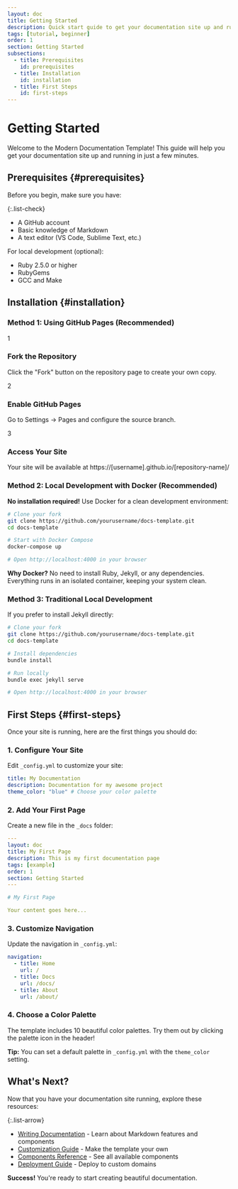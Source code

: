 ```yaml
---
layout: doc
title: Getting Started
description: Quick start guide to get your documentation site up and running
tags: [tutorial, beginner]
order: 1
section: Getting Started
subsections:
  - title: Prerequisites
    id: prerequisites
  - title: Installation
    id: installation
  - title: First Steps
    id: first-steps
---
```


# Getting Started

Welcome to the Modern Documentation Template! This guide will help you get your documentation site up and running in just a few minutes.

## Prerequisites {#prerequisites}

Before you begin, make sure you have:

{:.list-check}
- A GitHub account
- Basic knowledge of Markdown
- A text editor (VS Code, Sublime Text, etc.)

For local development (optional):
- Ruby 2.5.0 or higher
- RubyGems
- GCC and Make

## Installation {#installation}

### Method 1: Using GitHub Pages (Recommended)

<div class="steps">
  <div class="step">
    <div class="step-indicator">1</div>
    <div class="step-connector"></div>
    <div class="step-content">
      <h3 class="step-title">Fork the Repository</h3>
      <p class="step-description">Click the "Fork" button on the repository page to create your own copy.</p>
    </div>
  </div>
  
  <div class="step">
    <div class="step-indicator">2</div>
    <div class="step-connector"></div>
    <div class="step-content">
      <h3 class="step-title">Enable GitHub Pages</h3>
      <p class="step-description">Go to Settings → Pages and configure the source branch.</p>
    </div>
  </div>
  
  <div class="step">
    <div class="step-indicator">3</div>
    <div class="step-content">
      <h3 class="step-title">Access Your Site</h3>
      <p class="step-description">Your site will be available at https://[username].github.io/[repository-name]/</p>
    </div>
  </div>
</div>

### Method 2: Local Development with Docker (Recommended)

**No installation required!** Use Docker for a clean development environment:

```bash
# Clone your fork
git clone https://github.com/yourusername/docs-template.git
cd docs-template

# Start with Docker Compose
docker-compose up

# Open http://localhost:4000 in your browser
```

<div class="alert alert-info">
  <strong>Why Docker?</strong> No need to install Ruby, Jekyll, or any dependencies. Everything runs in an isolated container, keeping your system clean.
</div>

### Method 3: Traditional Local Development

If you prefer to install Jekyll directly:

```bash
# Clone your fork
git clone https://github.com/yourusername/docs-template.git
cd docs-template

# Install dependencies
bundle install

# Run locally
bundle exec jekyll serve

# Open http://localhost:4000 in your browser
```

## First Steps {#first-steps}

Once your site is running, here are the first things you should do:

### 1. Configure Your Site

Edit `_config.yml` to customize your site:

```yaml
title: My Documentation
description: Documentation for my awesome project
theme_color: "blue" # Choose your color palette
```

### 2. Add Your First Page

Create a new file in the `_docs` folder:

```yaml
---
layout: doc
title: My First Page
description: This is my first documentation page
tags: [example]
order: 1
section: Getting Started
---

# My First Page

Your content goes here...
```

### 3. Customize Navigation

Update the navigation in `_config.yml`:

```yaml
navigation:
  - title: Home
    url: /
  - title: Docs
    url: /docs/
  - title: About
    url: /about/
```

### 4. Choose a Color Palette

The template includes 10 beautiful color palettes. Try them out by clicking the palette icon in the header!

<div class="alert alert-info">
  <strong>Tip:</strong> You can set a default palette in <code>_config.yml</code> with the <code>theme_color</code> setting.
</div>

## What's Next?

Now that you have your documentation site running, explore these resources:

{:.list-arrow}
- [Writing Documentation](/docs/writing/) - Learn about Markdown features and components
- [Customization Guide](/docs/customization/) - Make the template your own
- [Components Reference](/docs/components/) - See all available components
- [Deployment Guide](/docs/deployment/) - Deploy to custom domains

<div class="alert alert-success">
  <strong>Success!</strong> You're ready to start creating beautiful documentation.
</div>